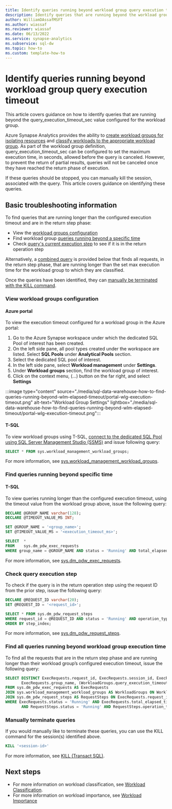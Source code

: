 ```yaml
---
title: Identify queries running beyond workload group query execution timeout
description: Identify queries that are running beyond the workload groups query execution timeout value.
author: WilliamDAssafMSFT
ms.author: wiassaf
ms.reviewer: wiassaf
ms.date: 06/13/2022
ms.service: synapse-analytics
ms.subservice: sql-dw
ms.topic: how-to
ms.custom: template-how-to
---
```


# Identify queries running beyond workload group query execution timeout

This article covers guidance on how to identify queries that are running beyond the query_execution_timeout_sec value configured for the workload group. 

Azure Synapse Analytics provides the ability to [create workload groups for isolating resources](sql-data-warehouse-workload-isolation.md) and [classify workloads to the appropriate workload group](sql-data-warehouse-workload-classification.md). As part of the workload group definition, query_execution_timeout_sec can be configured to set the maximum execution time, in seconds, allowed before the query is canceled. However, to prevent the return of partial results, queries will not be canceled once they have reached the return phase of execution.

If these queries should be stopped, you can manually kill the session, associated with the query. This article covers guidance on identifying these queries.

## Basic troubleshooting information

To find queries that are running longer than the configured execution timeout and are in the return step phase:

- View the [workload groups configuration](#view-workload-groups-configuration)
- Find workload group [queries running beyond a specific time](#find-queries-running-beyond-specific-time)
- Check [query's current execution step](#check-query-execution-step) to see if it is in the return operation step

Alternatively, a [combined query](#find-all-queries-running-beyond-workload-group-execution-time) is provided below that finds all requests, in the return step phase, that are running longer than the set max execution time for the workload group to which they are classified.

Once the queries have been identified, they can [manually be terminated with the KILL command](#manually-terminate-queries).


### View workload groups configuration

#### Azure portal

To view the execution timeout configured for a workload group in the Azure portal:

1. Go to the Azure Synapse workspace under which the dedicated SQL Pool of interest has been created.
2. On the left side pane, all pool types created under the workspace are listed. Select **SQL Pools** under **Analytical Pools** section.
3. Select the dedicated SQL pool of interest.
4. In the left side pane, select **Workload management** under **Settings**.
5. Under **Workload groups** section, find the workload group of interest.
6. Click on the context menu, (...) button on the far right, and select **Settings**

:::image type="content" source="./media/sql-data-warehouse-how-to-find-queries-running-beyond-wlm-elapsed-timeout/portal-wlg-execution-timeout.png" alt-text="Workload Group Settings" lightbox="./media/sql-data-warehouse-how-to-find-queries-running-beyond-wlm-elapsed-timeout/portal-wlg-execution-timeout.png":::

#### T-SQL

To view workload groups using T-SQL, [connect to the dedicated SQL Pool using SQL Server Management Studio (SSMS)](../sql/get-started-ssms.md) and issue following query:
 
```sql
SELECT * FROM sys.workload_management_workload_groups;
```

For more information, see [sys.workload_management_workload_groups](/sql/relational-databases/system-catalog-views/sys-workload-management-workload-groups-transact-sql).


### Find queries running beyond specific time

#### T-SQL

To view queries running longer than the configured execution timeout, using the timeout value from the workload group above, issue the following query:

```sql
DECLARE @GROUP_NAME varchar(128);
DECLARE @TIMEOUT_VALUE_MS INT;

SET @GROUP_NAME = '<group_name>';
SET @TIMEOUT_VALUE_MS = '<execution_timeout_ms>';

SELECT  *
FROM    sys.dm_pdw_exec_requests
WHERE group_name = @GROUP_NAME AND status = 'Running' AND total_elapsed_time > @TIMEOUT_VALUE_MS
```

For more information, see [sys.dm_pdw_exec_requests](/sql/relational-databases/system-dynamic-management-views/sys-dm-pdw-exec-requests-transact-sql?toc=/azure/synapse-analytics/sql-data-warehouse/toc.json&bc=/azure/synapse-analytics/sql-data-warehouse/breadcrumb/toc.json&view=azure-sqldw-latest&preserve-view=true).

### Check query execution step

To check if the query is in the return operation step using the request ID from the prior step, issue the following query:

```sql
DECLARE @REQUEST_ID varchar(20);
SET @REQUEST_ID = '<request_id>';

SELECT * FROM sys.dm_pdw_request_steps
WHERE request_id = @REQUEST_ID AND status = 'Running' AND operation_type = 'ReturnOperation'
ORDER BY step_index;
```

For more information, see [sys.dm_pdw_request_steps](/sql/relational-databases/system-dynamic-management-views/sys-dm-pdw-request-steps-transact-sql?toc=/azure/synapse-analytics/sql-data-warehouse/toc.json&bc=/azure/synapse-analytics/sql-data-warehouse/breadcrumb/toc.json&view=azure-sqldw-latest&preserve-view=true).

### Find all queries running beyond workload group execution time

To find all the requests that are in the return step phase and are running longer than their workload group’s configured execution timeout, issue the following query:

```sql
SELECT DISTINCT ExecRequests.request_id, ExecRequests.session_id, ExecRequests.total_elapsed_time, 
       ExecRequests.group_name, (WorkloadGroups.query_execution_timeout_sec * 1000) AS GroupQueryExecutionTimeoutMs      
FROM sys.dm_pdw_exec_requests AS ExecRequests
JOIN sys.workload_management_workload_groups AS WorkloadGroups ON WorkloadGroups.name = ExecRequests.group_name
JOIN sys.dm_pdw_request_steps AS RequestSteps ON ExecRequests.request_id = RequestSteps.request_id
WHERE ExecRequests.status = 'Running' AND ExecRequests.total_elapsed_time > (WorkloadGroups.query_execution_timeout_sec * 1000)
       AND RequestSteps.status = 'Running' AND RequestSteps.operation_type = 'ReturnOperation'
```

### Manually terminate queries

If you would manually like to terminate these queries, you can use the KILL command for the session(s) identified above.

```sql
KILL '<session-id>'
```

For more information, see [KILL (Transact SQL)](/sql/t-sql/language-elements/kill-transact-sql?toc=/azure/synapse-analytics/sql-data-warehouse/toc.json&bc=/azure/synapse-analytics/sql-data-warehouse/breadcrumb/toc.json&view=azure-sqldw-latest&preserve-view=true).

## Next steps
- For more information on workload classification, see [Workload Classification](sql-data-warehouse-workload-classification.md).
- For more information on workload importance, see [Workload Importance](sql-data-warehouse-workload-importance.md)
 
